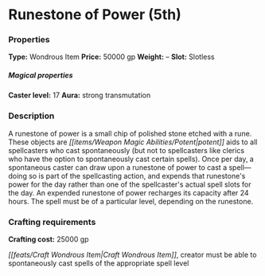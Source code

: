 ﻿---
Title: "Runestone of Power (5th)"
Type: "Wondrous Item"
Price: "50000 gp"
Weight: "–"
Slot: "Slotless"
Caster level: "17"
Aura: "strong transmutation"
Description: |
  "A _runestone of power_ is a small chip of polished stone etched with a rune. These objects are potent aids to all spellcasters who cast spontaneously (but not to spellcasters like clerics who have the option to spontaneously cast certain spells). Once per day, a spontaneous caster can draw upon a _runestone of power_ to cast a spell—doing so is part of the spellcasting action, and expends that runestone's power for the day rather than one of the spellcaster's actual spell slots for the day. An expended _runestone of power_ recharges its capacity after 24 hours. The spell must be of a particular level, depending on the runestone."
Crafting cost: "25000 gp"
Sources: "['Advanced Class Guide', 'Pathfinder Society Field Guide']"
---

# Runestone of Power (5th)

### Properties

**Type:** Wondrous Item **Price:** 50000 gp **Weight:** – **Slot:** Slotless

##### Magical properties

**Caster level:** 17 **Aura:** strong transmutation

### Description

A runestone of power is a small chip of polished stone etched with a rune. These objects are _[[items/Weapon Magic Abilities/Potent|potent]]_ aids to all spellcasters who cast spontaneously (but not to spellcasters like clerics who have the option to spontaneously cast certain spells). Once per day, a spontaneous caster can draw upon a runestone of power to cast a spell—doing so is part of the spellcasting action, and expends that runestone's power for the day rather than one of the spellcaster's actual spell slots for the day. An expended runestone of power recharges its capacity after 24 hours. The spell must be of a particular level, depending on the runestone.

### Crafting requirements

**Crafting cost:** 25000 gp

_[[feats/Craft Wondrous Item|Craft Wondrous Item]]_, creator must be able to spontaneously cast spells of the appropriate spell level

